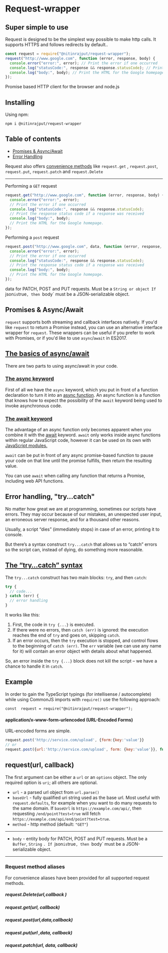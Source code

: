 # Request-wrapper

## Super simple to use

Request is designed to be the simplest way possible to make http calls. It supports HTTPS and follows redirects by default..

```js
const request = require("@nitinrajput/request-wrapper");
request("http://www.google.com", function (error, response, body) {
  console.error("error:", error); // Print the error if one occurred
  console.log("statusCode:", response && response.statusCode); // Print the response status code if a response was received
  console.log("body:", body); // Print the HTML for the Google homepage.
});
```

Promise based HTTP client for the browser and node.js

>

## Installing

Using npm:

    npm i @nitinrajput/request-wrapper

## Table of contents

- [Promises & Async/Await](#promises--asyncawait)
- [Error Handling](#try--catch)

Request also offers [convenience methods](#convenience-methods) like
`request.get` , `request.post`, `request.put`, `request.patch` and `request.Delete`

---

Performing a `GET` request

```js
request.get("http://www.google.com", function (error, response, body) {
  console.error("error:", error);
  // Print the error if one occurred
  console.log("statusCode:", response && response.statusCode);
  // Print the response status code if a response was received
  console.log("body:", body);
  // Print the HTML for the Google homepage.
});
```

Performing a `post` request

```js
request.post("http://www.google.com", data, function (error, response, body) {
  console.error("error:", error);
  // Print the error if one occurred
  console.log("statusCode:", response && response.statusCode);
  // Print the response status code if a response was received
  console.log("body:", body);
  // Print the HTML for the Google homepage.
});
```

data for PATCH, POST and PUT requests. Must be a `String or object If `json`is`true`, then `body` must be a JSON-serializable object.

## Promises & Async/Await

`request` supports both streaming and callback interfaces natively. If you'd like `request` to return a Promise instead, you can use an alternative interface wrapper for `request`. These wrappers can be useful if you prefer to work with Promises, or if you'd like to use `async`/`await` in ES2017.

## [The basics of async/await](https://developer.mozilla.org/en-US/docs/Learn/JavaScript/Asynchronous/Async_await#the_basics_of_asyncawait "Permalink to The basics of async/await")

There are two parts to using async/await in your code.

### [The async keyword](https://developer.mozilla.org/en-US/docs/Learn/JavaScript/Asynchronous/Async_await#the_async_keyword "Permalink to The async keyword")

First of all we have the `async` keyword, which you put in front of a function declaration to turn it into an [async function](https://developer.mozilla.org/en-US/docs/Web/JavaScript/Reference/Statements/async_function). An async function is a function that knows how to expect the possibility of the `await` keyword being used to invoke asynchronous code.

### [The await keyword](https://developer.mozilla.org/en-US/docs/Learn/JavaScript/Asynchronous/Async_await#the_await_keyword "Permalink to The await keyword")

The advantage of an async function only becomes apparent when you combine it with the [await](https://developer.mozilla.org/en-US/docs/Web/JavaScript/Reference/Operators/await) keyword. `await` only works inside async functions within regular JavaScript code, however it can be used on its own with [JavaScript modules.](https://developer.mozilla.org/en-US/docs/Web/JavaScript/Guide/Modules)

`await` can be put in front of any async promise-based function to pause your code on that line until the promise fulfills, then return the resulting value.

You can use `await` when calling any function that returns a Promise, including web API functions.

## Error handling, "try...catch"

No matter how great we are at programming, sometimes our scripts have errors. They may occur because of our mistakes, an unexpected user input, an erroneous server response, and for a thousand other reasons.

Usually, a script “dies” (immediately stops) in case of an error, printing it to console.

But there’s a syntax construct `try...catch` that allows us to “catch” errors so the script can, instead of dying, do something more reasonable.

## [The “try…catch” syntax](https://javascript.info/try-catch#the-try-catch-syntax)

The `try...catch` construct has two main blocks: `try`, and then `catch`:

```js
try {
  // code...
} catch (err) {
  // error handling
}
```

It works like this:

1.  First, the code in `try {...}` is executed.
2.  If there were no errors, then `catch (err)` is ignored: the execution reaches the end of `try` and goes on, skipping `catch`.
3.  If an error occurs, then the `try` execution is stopped, and control flows to the beginning of `catch (err)`. The `err` variable (we can use any name for it) will contain an error object with details about what happened.

So, an error inside the `try {...}` block does not kill the script – we have a chance to handle it in `catch`.

## Example

In order to gain the TypeScript typings (for intellisense / autocomplete) while using CommonJS imports with `require()` use the following approach:

    const  request = require("@nitinrajput/request-wrapper");

#### application/x-www-form-urlencoded (URL-Encoded Forms)

URL-encoded forms are simple.

```js
request.post('http://service.com/upload', {form:{key:'value'}}
// or
request.post({url:'http://service.com/upload', form: {key:'value'}}, function(err,httpResponse,body){ /* ... */ })
```

## request(url, callback)

The first argument can be either a `url` or an `options` object. The only required option is `uri`; all others are optional.

- `url` - a parsed url object from `url.parse()`
- `baseUrl` - fully qualified uri string used as the base url. Most useful with `request.defaults`, for example when you want to do many requests to the same domain. If `baseUrl` is `https://example.com/api/`, then requesting `/end/point?test=true` will fetch `https://example.com/api/end/point?test=true`.
- `method` - http method (default: `"GET"`)

---

- `body` - entity body for PATCH, POST and PUT requests. Must be a `Buffer`, `String` `. If `json`is`true`, then `body` must be a JSON-serializable object.

---

### Request method aliases

For convenience aliases have been provided for all supported request methods.

##### request.Delete(url,callback )

##### request.get(url, callback)

##### request.post(url,data,callback)

##### request.put(url ,data, callback)

##### request.patch(url, data, callback)
